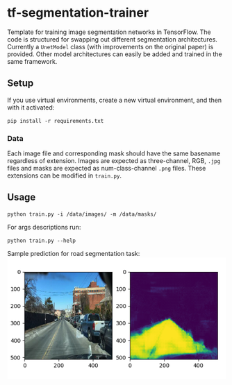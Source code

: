 # tf-segmentation-trainer

Template for training image segmentation networks in TensorFlow. The code is structured for swapping out different segmentation architectures. Currently a `UnetModel` class (with improvements on the original paper) is provided. Other model architectures can easily be added and trained in the same framework.

## Setup

If you use virtual environments, create a new virtual environment, and then with it activated:

```
pip install -r requirements.txt
```

### Data
Each image file and corresponding mask should have the same basename regardless of extension. Images are expected as three-channel, RGB, `.jpg` files and masks are expected as num-class-channel `.png` files. These extensions can be modified in `train.py`.

## Usage

```
python train.py -i /data/images/ -m /data/masks/
```

For args descriptions run:

```
python train.py --help
```

Sample prediction for road segmentation task:
![assets](assets/1.8epochs.png)
